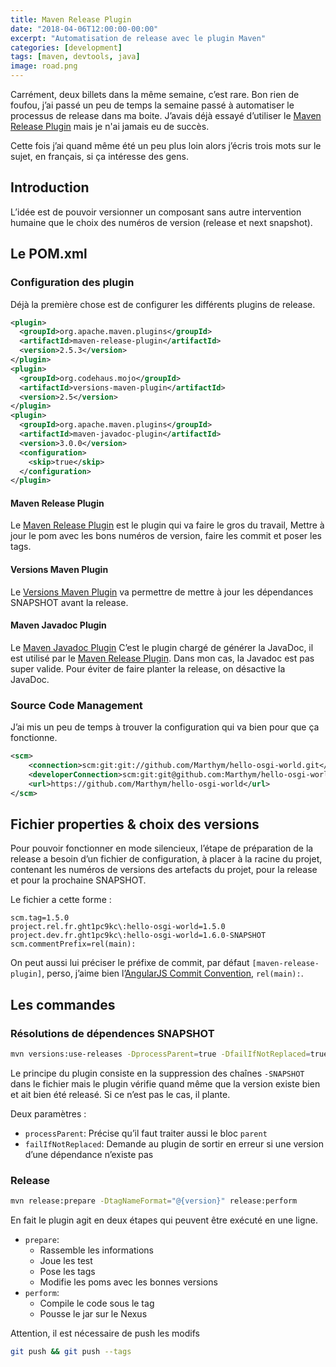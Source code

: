 ```yaml
---
title: Maven Release Plugin
date: "2018-04-06T12:00:00-00:00"
excerpt: "Automatisation de release avec le plugin Maven"
categories: [development]
tags: [maven, devtools, java]
image: road.png
---
```


Carrément, deux billets dans la même semaine, c’est rare. Bon rien de foufou, j’ai passé un peu de temps la semaine passé à automatiser le processus de release dans ma boite. J’avais déjà essayé d’utiliser le [Maven Release Plugin] mais je n'ai jamais eu de succès.

Cette fois j’ai quand même été un peu plus loin alors j’écris trois mots sur le sujet, en français, si ça intéresse des gens.

## Introduction
L’idée est de pouvoir versionner un composant sans autre intervention humaine que le choix des numéros de version (release et next snapshot).

## Le POM.xml
### Configuration des plugin
Déjà la première chose est de configurer les différents plugins de release.

``` xml
<plugin>
  <groupId>org.apache.maven.plugins</groupId>
  <artifactId>maven-release-plugin</artifactId>
  <version>2.5.3</version>
</plugin>
<plugin>
  <groupId>org.codehaus.mojo</groupId>
  <artifactId>versions-maven-plugin</artifactId>
  <version>2.5</version>
</plugin>
<plugin>
  <groupId>org.apache.maven.plugins</groupId>
  <artifactId>maven-javadoc-plugin</artifactId>
  <version>3.0.0</version>
  <configuration>
    <skip>true</skip>
  </configuration>
</plugin> 
```

#### Maven Release Plugin
Le [Maven Release Plugin] est le plugin qui va faire le gros du travail, Mettre à jour le pom avec les bons numéros de version, faire les commit et poser les tags.

#### Versions Maven Plugin
Le [Versions Maven Plugin] va permettre de mettre à jour les dépendances SNAPSHOT avant la release.

#### Maven Javadoc Plugin
Le [Maven Javadoc Plugin] C’est le plugin chargé de générer la JavaDoc, il est utilisé par le [Maven Release Plugin]. Dans mon cas, la Javadoc est pas super valide. Pour éviter de faire planter la release, on désactive la JavaDoc.

### Source Code Management

J’ai mis un peu de temps à trouver la configuration qui va bien pour que ça fonctionne.

``` xml
<scm>
    <connection>scm:git:git://github.com/Marthym/hello-osgi-world.git</connection>
    <developerConnection>scm:git:git@github.com:Marthym/hello-osgi-world.git</developerConnection>
    <url>https://github.com/Marthym/hello-osgi-world</url>
</scm>
```

## Fichier properties & choix des versions
Pour pouvoir fonctionner en mode silencieux, l’étape de préparation de la release a besoin d’un fichier de configuration, à placer à la racine du projet, contenant les numéros de versions des artefacts du projet, pour la release et pour la prochaine SNAPSHOT.

Le fichier a cette forme :
``` properties
scm.tag=1.5.0
project.rel.fr.ght1pc9kc\:hello-osgi-world=1.5.0
project.dev.fr.ght1pc9kc\:hello-osgi-world=1.6.0-SNAPSHOT
scm.commentPrefix=rel(main):
```

On peut aussi lui préciser le préfixe de commit, par défaut `[maven-release-plugin]`, perso, j’aime bien l’[AngularJS Commit Convention], `rel(main):`.

## Les commandes
### Résolutions de dépendences SNAPSHOT

``` bash
mvn versions:use-releases -DprocessParent=true -DfailIfNotReplaced=true
```

Le principe du plugin consiste en la suppression des chaînes `-SNAPSHOT` dans le fichier mais le plugin vérifie quand même que la version existe bien et ait bien été releasé. Si ce n’est pas le cas, il plante.

Deux paramètres :
* `processParent`: Précise qu’il faut traiter aussi le bloc `parent`
* `failIfNotReplaced`: Demande au plugin de sortir en erreur si une version d’une dépendance n’existe pas

### Release
``` bash
mvn release:prepare -DtagNameFormat="@{version}" release:perform
```
En fait le plugin agit en deux étapes qui peuvent être exécuté en une ligne.

* `prepare`:
  - Rassemble les informations
  - Joue les test
  - Pose les tags
  - Modifie les poms avec les bonnes versions
* `perform`: 
  - Compile le code sous le tag
  - Pousse le jar sur le Nexus

Attention, il est nécessaire de push les modifs
``` bash
git push && git push --tags
```

[Maven Release Plugin]: http://maven.apache.org/maven-release/maven-release-plugin/
[Versions Maven Plugin]: https://www.mojohaus.org/versions-maven-plugin/
[Maven Javadoc Plugin]: https://maven.apache.org/plugins/maven-javadoc-plugin/
[AngularJS Commit Convention]: https://docs.google.com/document/d/1QrDFcIiPjSLDn3EL15IJygNPiHORgU1_OOAqWjiDU5Y/edit